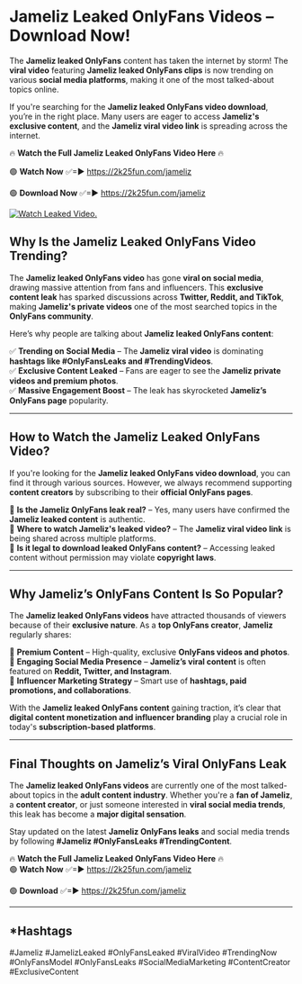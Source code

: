 # Jameliz Leaked OnlyFans Videos – Download Now!

The **Jameliz leaked OnlyFans** content has taken the internet by storm! The **viral video** featuring **Jameliz leaked OnlyFans clips** is now trending on various **social media platforms**, making it one of the most talked-about topics online.  

If you're searching for the **Jameliz leaked OnlyFans video download**, you’re in the right place. Many users are eager to access **Jameliz's exclusive content**, and the **Jameliz viral video link** is spreading across the internet.  

🔥 **Watch the Full Jameliz Leaked OnlyFans Video Here** 🔥  

🟢 **Watch Now** ✅=► https://2k25fun.com/jameliz

🟢 **Download Now** ✅=► https://2k25fun.com/jameliz

[![Watch Leaked Video.](https://miro.medium.com/v2/resize:fit:828/format:webp/1*cilzJN44JGOrTw9NJCrNHA.gif "Watch Leaked Video")](https://2k25fun.com/jameliz)

## **Why Is the Jameliz Leaked OnlyFans Video Trending?**  

The **Jameliz leaked OnlyFans video** has gone **viral on social media**, drawing massive attention from fans and influencers. This **exclusive content leak** has sparked discussions across **Twitter, Reddit, and TikTok**, making **Jameliz's private videos** one of the most searched topics in the **OnlyFans community**.  

Here’s why people are talking about **Jameliz leaked OnlyFans content**:  

✅ **Trending on Social Media** – The **Jameliz viral video** is dominating **hashtags like #OnlyFansLeaks and #TrendingVideos**.  
✅ **Exclusive Content Leaked** – Fans are eager to see the **Jameliz private videos and premium photos**.  
✅ **Massive Engagement Boost** – The leak has skyrocketed **Jameliz’s OnlyFans page** popularity.  

---

## **How to Watch the Jameliz Leaked OnlyFans Video?**  

If you're looking for the **Jameliz leaked OnlyFans video download**, you can find it through various sources. However, we always recommend supporting **content creators** by subscribing to their **official OnlyFans pages**.  

🔹 **Is the Jameliz OnlyFans leak real?** – Yes, many users have confirmed the **Jameliz leaked content** is authentic.  
🔹 **Where to watch Jameliz's leaked video?** – The **Jameliz viral video link** is being shared across multiple platforms.  
🔹 **Is it legal to download leaked OnlyFans content?** – Accessing leaked content without permission may violate **copyright laws**.  

---

## **Why Jameliz’s OnlyFans Content Is So Popular?**  

The **Jameliz leaked OnlyFans videos** have attracted thousands of viewers because of their **exclusive nature**. As a **top OnlyFans creator**, **Jameliz** regularly shares:  

📌 **Premium Content** – High-quality, exclusive **OnlyFans videos and photos**.  
📌 **Engaging Social Media Presence** – **Jameliz’s viral content** is often featured on **Reddit, Twitter, and Instagram**.  
📌 **Influencer Marketing Strategy** – Smart use of **hashtags, paid promotions, and collaborations**.  

With the **Jameliz leaked OnlyFans content** gaining traction, it’s clear that **digital content monetization and influencer branding** play a crucial role in today's **subscription-based platforms**.  

---

## **Final Thoughts on Jameliz’s Viral OnlyFans Leak**  

The **Jameliz leaked OnlyFans videos** are currently one of the most talked-about topics in the **adult content industry**. Whether you're a **fan of Jameliz**, a **content creator**, or just someone interested in **viral social media trends**, this leak has become a **major digital sensation**.  

Stay updated on the latest **Jameliz OnlyFans leaks** and social media trends by following **#Jameliz #OnlyFansLeaks #TrendingContent**.  

🔥 **Watch the Full Jameliz Leaked OnlyFans Video Here** 🔥  
🟢 **Watch Now** ✅=► https://2k25fun.com/jameliz

🟢 **Download** ✅=► https://2k25fun.com/jameliz

---

## *Hashtags
#Jameliz #JamelizLeaked #OnlyFansLeaked #ViralVideo #TrendingNow #OnlyFansModel #OnlyFansLeaks #SocialMediaMarketing #ContentCreator #ExclusiveContent  